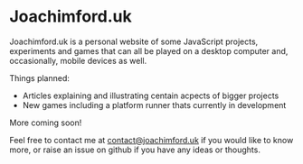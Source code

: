 # Joachimford.uk
Joachimford.uk is a personal website of some JavaScript projects, experiments and games that can all be played on a desktop computer and, occasionally,
mobile devices as well.

Things planned:
- Articles explaining and illustrating centain acpects of bigger projects
- New games including a platform runner thats currently in development

More coming soon!

Feel free to contact me at [contact@joachimford.uk](mailto:contact@joachimford.uk) if you would like to know more, or raise an issue on github if you have any ideas or thoughts.
